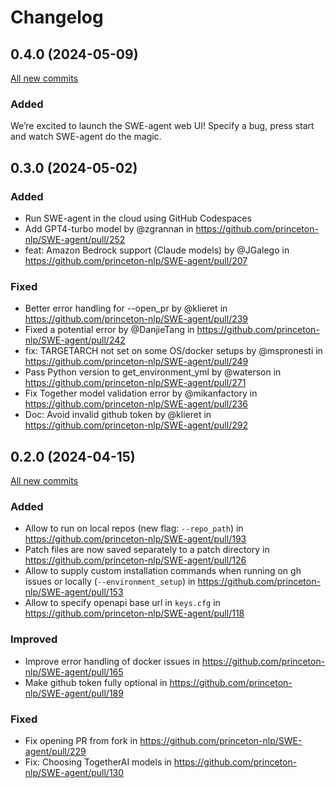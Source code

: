 # Changelog

## 0.4.0 (2024-05-09)

[All new commits](https://github.com/princeton-nlp/SWE-agent/compare/v0.3.0...v0.4.0)

### Added

We’re excited to launch the SWE-agent web UI! Specify a bug, press start and watch SWE-agent do the magic.

## 0.3.0 (2024-05-02)

### Added

* Run SWE-agent in the cloud using GitHub Codespaces
* Add GPT4-turbo model by @zgrannan in https://github.com/princeton-nlp/SWE-agent/pull/252
* feat: Amazon Bedrock support (Claude models) by @JGalego in https://github.com/princeton-nlp/SWE-agent/pull/207

### Fixed 

* Better error handling for --open_pr by @klieret in https://github.com/princeton-nlp/SWE-agent/pull/239
* Fixed a potential error by @DanjieTang in https://github.com/princeton-nlp/SWE-agent/pull/242
* fix: TARGETARCH not set on some OS/docker setups by @mspronesti in https://github.com/princeton-nlp/SWE-agent/pull/249
* Pass Python version to get_environment_yml by @waterson in https://github.com/princeton-nlp/SWE-agent/pull/271
* Fix Together model validation error by @mikanfactory in https://github.com/princeton-nlp/SWE-agent/pull/236
* Doc: Avoid invalid github token by @klieret in https://github.com/princeton-nlp/SWE-agent/pull/292

## 0.2.0 (2024-04-15)

[All new commits](https://github.com/princeton-nlp/SWE-agent/compare/v0.1.2...v0.2.0)

### Added

* Allow to run on local repos (new flag: `--repo_path`) in https://github.com/princeton-nlp/SWE-agent/pull/193
* Patch files are now saved separately to a patch directory in https://github.com/princeton-nlp/SWE-agent/pull/126
* Allow to supply custom installation commands when running on gh issues or locally (`--environment_setup`) in https://github.com/princeton-nlp/SWE-agent/pull/153
* Allow to specify openapi base url in `keys.cfg` in https://github.com/princeton-nlp/SWE-agent/pull/118

### Improved

* Improve error handling of docker issues in https://github.com/princeton-nlp/SWE-agent/pull/165
* Make github token fully optional in https://github.com/princeton-nlp/SWE-agent/pull/189

### Fixed

* Fix opening PR from fork in https://github.com/princeton-nlp/SWE-agent/pull/229
* Fix: Choosing TogetherAI models in https://github.com/princeton-nlp/SWE-agent/pull/130
